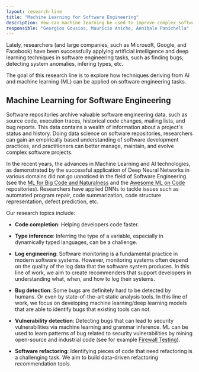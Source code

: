 ```yaml
---
layout: research-line
title: "Machine Learning for Software Engineering"
description: How can machine learning be used to improve complex software development tasks?
responsible: "Georgios Gousios, Maurício Aniche, Annibale Panichella"
---
```



Lately, researchers (and large companies, such as Microsoft, Google, and Facebook) have been successfully applying artificial intelligence and deep learning techniques in software engineering tasks, such as finding bugs, detecting system anomalies, infering types, etc. 

The goal of this research line is to explore how techniques deriving from AI and machine learning (ML) can be applied on software engineering tasks.

## Machine Learning for Software Engineering

Software repositories archive valuable software engineering data, such as source code, execution traces, historical code changes, mailing lists, and bug reports. This data contains a wealth of information about a project's status and history. Doing data science on software repositories, researchers can gain an empirically based understanding of software development practices, and practitioners can better manage, maintain, and evolve complex software projects.

In the recent years, the advances in Machine Learning and AI technologies, as demonstrated by the successful application of Deep Neural Networks in various domains did not go unnoticed in the field of Software Engineering (see the [ML for Big Code and Naturalness](https://ml4code.github.io/papers.html) and the [Awesome ML on Code](https://github.com/src-d/awesome-machine-learning-on-source-code) repositories). Researchers have applied DNNs to tackle issues such as automated program repair, code summarization, code structure representation, defect prediction, etc.

Our research topics include:

* **Code completion**: Helping developers code faster.

* **Type inference**: Inferring the type of a variable, especially in dynamically typed languages, can be a challenge. 

* **Log engineering**: Software monitoring is a fundamental practice in modern software systems. However, monitoring systems often depend on the quality of the log data that the software system produces. In this line of work, we aim to create recommenders that support developers in understanding what, when, and how to log their systems.

* **Bug detection**: Some bugs are definitely hard to be detected by humans. Or even by state-of-the-art static analysis tools. In this line of work, we focus on developing machine learning/deep learning models that are able to identify bugs that existing tools can not. 

* **Vulnerability detection**: Detecting bugs that can lead to security vulnerabilities via machine learning and grammar inference. ML can be used to learn patterns of bug related to security vulnerabilities by mining  open-source and industrial code (see for example [Firewall Testing](https://pure.tudelft.nl/portal/en/publications/a-machine-learningdriven-evolutionary-approach-for-testing-web-application-firewalls(af7bf5df-6fab-4739-ae38-27abf8a4fafe).html)).

* **Software refactoring**: Identifying pieces of code that need refactoring is a challenging task. We aim to build data-driven refactoring recommendation tools.

